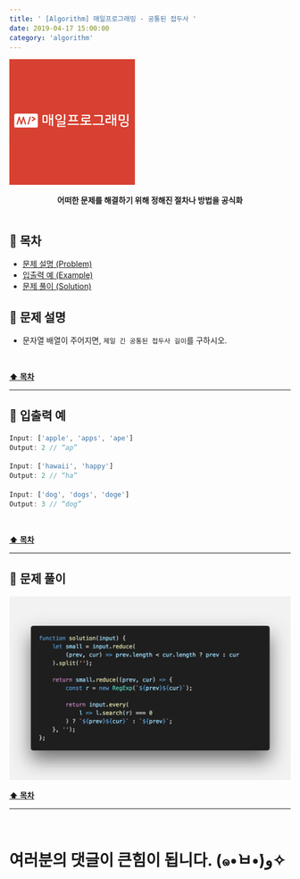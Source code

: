 ```yaml
---
title: ' [Algorithm] 매일프로그래밍 - 공통된 접두사 '
date: 2019-04-17 15:00:00
category: 'algorithm'
---
```


![](./images/logo.png)

<center><strong>어떠한 문제를 해결하기 위해 정해진 절차나 방법을 공식화</strong></center>

<br />

## **💎 목차**

- [문제 설명 (Problem)](#-문제-설명)
- [입출력 예 (Example)](#-입출력-예)
- [문제 풀이 (Solution)](#-문제-풀이)

## **📕 문제 설명**

- 문자열 배열이 주어지면, `제일 긴 공통된 접두사 길이`를 구하시오.

<br />

**[⬆ 목차](#-목차)**

---

## **📙 입출력 예**

```js
Input: ['apple', 'apps', 'ape']
Output: 2 // “ap”

Input: ['hawaii', 'happy']
Output: 2 // “ha”

Input: ['dog', 'dogs', 'doge']
Output: 3 // “dog”
```

<br />

**[⬆ 목차](#-목차)**

---

## **📘 문제 풀이**

![](./images/solution.2.png)
<br />

**[⬆ 목차](#-목차)**

---

<br />

# 여러분의 댓글이 큰힘이 됩니다. (๑•̀ㅂ•́)و✧
